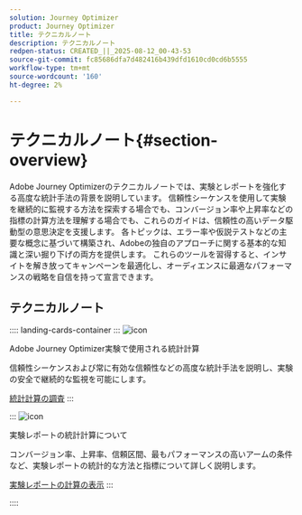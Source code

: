 ```yaml
---
solution: Journey Optimizer
product: Journey Optimizer
title: テクニカルノート
description: テクニカルノート
redpen-status: CREATED_||_2025-08-12_00-43-53
source-git-commit: fc85686dfa7d482416b439dfd1610cd0cd6b5555
workflow-type: tm+mt
source-wordcount: '160'
ht-degree: 2%

---
```



# テクニカルノート{#section-overview}

Adobe Journey Optimizerのテクニカルノートでは、実験とレポートを強化する高度な統計手法の背景を説明しています。 信頼性シーケンスを使用して実験を継続的に監視する方法を探索する場合でも、コンバージョン率や上昇率などの指標の計算方法を理解する場合でも、これらのガイドは、信頼性の高いデータ駆動型の意思決定を支援します。 各トピックは、エラー率や仮説テストなどの主要な概念に基づいて構築され、Adobeの独自のアプローチに関する基本的な知識と深い掘り下げの両方を提供します。 これらのツールを習得すると、インサイトを解き放ってキャンペーンを最適化し、オーディエンスに最適なパフォーマンスの戦略を自信を持って宣言できます。

## テクニカルノート

:::: landing-cards-container
:::
![icon](https://cdn.experienceleague.adobe.com/icons/book.svg)

Adobe Journey Optimizer実験で使用される統計計算

信頼性シーケンスおよび常に有効な信頼性などの高度な統計手法を説明し、実験の安全で継続的な監視を可能にします。

[統計計算の調査](../using/content-management/experiment-calculations.md)
:::

:::
![icon](https://cdn.experienceleague.adobe.com/icons/chart-line.svg)

実験レポートの統計計算について

コンバージョン率、上昇率、信頼区間、最もパフォーマンスの高いアームの条件など、実験レポートの統計的な方法と指標について詳しく説明します。

[実験レポートの計算の表示](../using/content-management/experiment-report-calculations.md)
:::

::::
